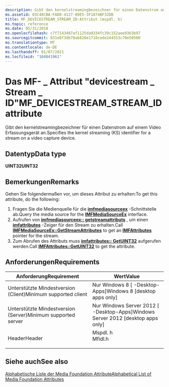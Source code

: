 ```yaml
---
description: Gibt den kernelstreamingbezeichner für einen Datenstrom auf einem Video Erfassungsgerät an.
ms.assetid: 03C48CBA-FAD0-4127-89E5-3F1874BF32DB
title: MF_DEVICESTREAM_STREAM_ID-Attribut (mspdl. h)
ms.topic: reference
ms.date: 05/31/2018
ms.openlocfilehash: c7f7143487af1125da9334fc39c152aee9363b97
ms.sourcegitcommit: 831e8f3db78ab820e1710cede244553c70e50500
ms.translationtype: MT
ms.contentlocale: de-DE
ms.lasthandoff: 01/07/2021
ms.locfileid: "104041961"
---
```

# <a name="mf_devicestream_stream_id-attribute"></a><span data-ttu-id="16f6a-103">Das MF- \_ Attribut "devicestream \_ Stream \_ ID"</span><span class="sxs-lookup"><span data-stu-id="16f6a-103">MF\_DEVICESTREAM\_STREAM\_ID attribute</span></span>

<span data-ttu-id="16f6a-104">Gibt den kernelstreamingbezeichner für einen Datenstrom auf einem Video Erfassungsgerät an.</span><span class="sxs-lookup"><span data-stu-id="16f6a-104">Specifies the kernel streaming (KS) identifier for a stream on a video capture device.</span></span>

## <a name="data-type"></a><span data-ttu-id="16f6a-105">Datentyp</span><span class="sxs-lookup"><span data-stu-id="16f6a-105">Data type</span></span>

<span data-ttu-id="16f6a-106">**UINT32**</span><span class="sxs-lookup"><span data-stu-id="16f6a-106">**UINT32**</span></span>

## <a name="remarks"></a><span data-ttu-id="16f6a-107">Bemerkungen</span><span class="sxs-lookup"><span data-stu-id="16f6a-107">Remarks</span></span>

<span data-ttu-id="16f6a-108">Gehen Sie folgendermaßen vor, um dieses Attribut zu erhalten:</span><span class="sxs-lookup"><span data-stu-id="16f6a-108">To get this attribute, do the following:</span></span>

1.  <span data-ttu-id="16f6a-109">Fragen Sie die Medienquelle für die [**imfmediasourceex**](/windows/desktop/api/mfidl/nn-mfidl-imfmediasourceex) -Schnittstelle ab.</span><span class="sxs-lookup"><span data-stu-id="16f6a-109">Query the media source for the [**IMFMediaSourceEx**](/windows/desktop/api/mfidl/nn-mfidl-imfmediasourceex) interface.</span></span>
2.  <span data-ttu-id="16f6a-110">Aufrufen von [**imfmediasourceex:: getstreamattributs**](/windows/desktop/api/mfidl/nf-mfidl-imfmediasourceex-getstreamattributes) , um einen [**imfattributes**](/windows/desktop/api/mfobjects/nn-mfobjects-imfattributes) -Zeiger für den Stream zu erhalten.</span><span class="sxs-lookup"><span data-stu-id="16f6a-110">Call [**IMFMediaSourceEx::GetStreamAttributes**](/windows/desktop/api/mfidl/nf-mfidl-imfmediasourceex-getstreamattributes) to get an [**IMFAttributes**](/windows/desktop/api/mfobjects/nn-mfobjects-imfattributes) pointer for the stream.</span></span>
3.  <span data-ttu-id="16f6a-111">Zum Abrufen des Attributs muss [**imfattributes:: GetUINT32**](/windows/desktop/api/mfobjects/nf-mfobjects-imfattributes-getuint32) aufgerufen werden.</span><span class="sxs-lookup"><span data-stu-id="16f6a-111">Call [**IMFAttributes::GetUINT32**](/windows/desktop/api/mfobjects/nf-mfobjects-imfattributes-getuint32) to get the attribute.</span></span>

## <a name="requirements"></a><span data-ttu-id="16f6a-112">Anforderungen</span><span class="sxs-lookup"><span data-stu-id="16f6a-112">Requirements</span></span>



| <span data-ttu-id="16f6a-113">Anforderung</span><span class="sxs-lookup"><span data-stu-id="16f6a-113">Requirement</span></span> | <span data-ttu-id="16f6a-114">Wert</span><span class="sxs-lookup"><span data-stu-id="16f6a-114">Value</span></span> |
|-------------------------------------|------------------------------------------------------------------------------------|
| <span data-ttu-id="16f6a-115">Unterstützte Mindestversion (Client)</span><span class="sxs-lookup"><span data-stu-id="16f6a-115">Minimum supported client</span></span><br/> | <span data-ttu-id="16f6a-116">Nur Windows 8 \[ -Desktop-Apps\]</span><span class="sxs-lookup"><span data-stu-id="16f6a-116">Windows 8 \[desktop apps only\]</span></span><br/>                                         |
| <span data-ttu-id="16f6a-117">Unterstützte Mindestversion (Server)</span><span class="sxs-lookup"><span data-stu-id="16f6a-117">Minimum supported server</span></span><br/> | <span data-ttu-id="16f6a-118">Nur Windows Server 2012 \[ -Desktop-Apps\]</span><span class="sxs-lookup"><span data-stu-id="16f6a-118">Windows Server 2012 \[desktop apps only\]</span></span><br/>                               |
| <span data-ttu-id="16f6a-119">Header</span><span class="sxs-lookup"><span data-stu-id="16f6a-119">Header</span></span><br/>                   | <dl> <span data-ttu-id="16f6a-120"><dt>Mspdl. h</dt></span><span class="sxs-lookup"><span data-stu-id="16f6a-120"><dt>Mfidl.h</dt></span></span> </dl> |



## <a name="see-also"></a><span data-ttu-id="16f6a-121">Siehe auch</span><span class="sxs-lookup"><span data-stu-id="16f6a-121">See also</span></span>

<dl> <dt>

[<span data-ttu-id="16f6a-122">Alphabetische Liste der Media Foundation Attribute</span><span class="sxs-lookup"><span data-stu-id="16f6a-122">Alphabetical List of Media Foundation Attributes</span></span>](alphabetical-list-of-media-foundation-attributes.md)
</dt> </dl>

 

 




